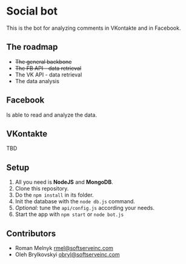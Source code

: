 # Social bot
This is the bot for analyzing comments in VKontakte and in Facebook.

## The roadmap
* ~~The general backbone~~
* ~~The FB API - data retrieval~~
* The VK API - data retrieval
* The data analysis

## Facebook
Is able to read and analyze the data.

## VKontakte
TBD

## Setup
1. All you need is **NodeJS** and **MongoDB**.
2. Clone this repository.
3. Do the `npm install` in its folder.
4. Init the database with the `node db.js` command.
5. _Optional:_ tune the `api/config.js` according your needs.
6. Start the app with `npm start` or `node bot.js`

## Contributors
* Roman Melnyk <rmel@softserveinc.com>
* Oleh Brylkovskyi <obryl@softserveinc.com>
